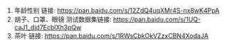 1. 年龄性别
 链接: https://pan.baidu.com/s/12ZdQ4uqXMr4S-nx8wK4PpA
 2. 胡子、口罩、眼镜
测试数据集链接: https://pan.baidu.com/s/1UQ-caJ1_did7EcblXh3pQw
3. 茶叶
链接: https://pan.baidu.com/s/1RWsCbkOkVZzxCBN4XodaJA


